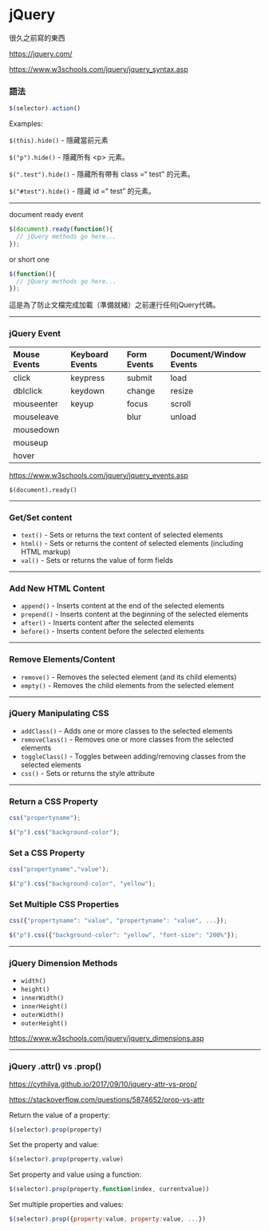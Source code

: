 # jQuery

很久之前寫的東西

https://jquery.com/

https://www.w3schools.com/jquery/jquery_syntax.asp 

### 語法

```js
$(selector).action()
```

Examples:

`$(this).hide()` - 隱藏當前元素

`$("p").hide()` - 隱藏所有 \<p> 元素。

`$(".test").hide()` - 隱藏所有帶有 class =“ test” 的元素。

`$("#test").hide()` - 隱藏 id =“ test” 的元素。

___

document ready event

```js
$(document).ready(function(){
  // jQuery methods go here...
});
```

or short one

```js
$(function(){
  // jQuery methods go here...
});
```

這是為了防止文檔完成加載（準備就緒）之前運行任何jQuery代碼。

___

### jQuery Event

| Mouse Events | Keyboard Events | Form Events | Document/Window Events |
| :----------- | :-------------- | :---------- | :--------------------- |
| click        | keypress        | submit      | load                   |
| dblclick     | keydown         | change      | resize                 |
| mouseenter   | keyup           | focus       | scroll                 |
| mouseleave   |                 | blur        | unload                 |
| mousedown    |                 |             |                        |
| mouseup      |                 |             |                        |
| hover        |                 |             |                        |

https://www.w3schools.com/jquery/jquery_events.asp

`$(document).ready()`

___

### Get/Set content

- `text()` - Sets or returns the text content of selected elements
- `html()` - Sets or returns the content of selected elements (including HTML markup)
- `val()` - Sets or returns the value of form fields

___

### Add New HTML Content

- `append()` - Inserts content at the end of the selected elements
- `prepend()` - Inserts content at the beginning of the selected elements
- `after()` - Inserts content after the selected elements
- `before()` - Inserts content before the selected elements

___

### Remove Elements/Content

- `remove()` - Removes the selected element (and its child elements)
- `empty()` - Removes the child elements from the selected element

___

### jQuery Manipulating CSS

- `addClass()` - Adds one or more classes to the selected elements
- `removeClass()` - Removes one or more classes from the selected elements
- `toggleClass()` - Toggles between adding/removing classes from the selected elements
- `css()` - Sets or returns the style attribute

___

### Return a CSS Property

```js
css("propertyname");

$("p").css("background-color");
```

### Set a CSS Property

```js
css("propertyname","value");

$("p").css("background-color", "yellow");
```

### Set Multiple CSS Properties

```js
css({"propertyname": "value", "propertyname": "value", ...});

$("p").css({"background-color": "yellow", "font-size": "200%"});
```

___

### jQuery Dimension Methods

- `width()`
- `height()`
- `innerWidth()`
- `innerHeight()`
- `outerWidth()`
- `outerHeight()`

https://www.w3schools.com/jquery/jquery_dimensions.asp

___

### jQuery .attr() vs .prop()

https://cythilya.github.io/2017/09/10/jquery-attr-vs-prop/

https://stackoverflow.com/questions/5874652/prop-vs-attr

Return the value of a property:

```js
$(selector).prop(property)
```

Set the property and value:

```js
$(selector).prop(property,value)
```

Set property and value using a function:

```js
$(selector).prop(property,function(index, currentvalue))
```

Set multiple properties and values:

```js
$(selector).prop({property:value, property:value, ...})
```
